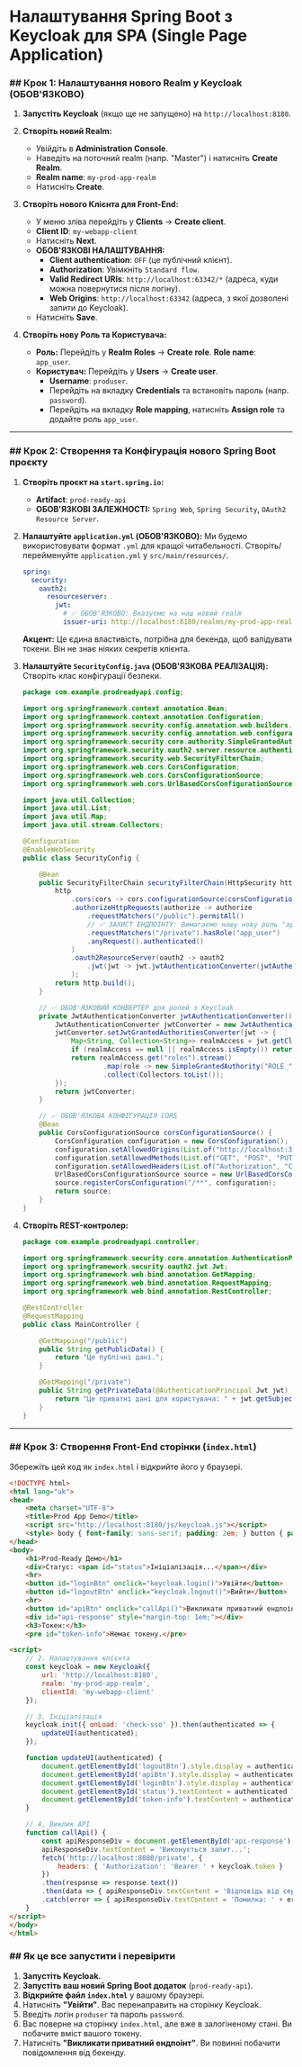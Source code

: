 # Налаштування Spring Boot з Keycloak для SPA (Single Page Application)
### \#\# Крок 1: Налаштування нового Realm у Keycloak (ОБОВ'ЯЗКОВО)

1.  **Запустіть Keycloak** (якщо ще не запущено) на `http://localhost:8180`.

2.  **Створіть новий Realm:**

    * Увійдіть в **Administration Console**.
    * Наведіть на поточний realm (напр. "Master") і натисніть **Create Realm**.
    * **Realm name**: `my-prod-app-realm`
    * Натисніть **Create**.

3.  **Створіть нового Клієнта для Front-End:**

    * У меню зліва перейдіть у **Clients** -\> **Create client**.
    * **Client ID**: `my-webapp-client`
    * Натисніть **Next**.
    * **ОБОВ'ЯЗКОВІ НАЛАШТУВАННЯ:**
        * **Client authentication**: `OFF` (це публічний клієнт).
        * **Authorization**: Увімкніть `Standard flow`.
        * **Valid Redirect URIs**: `http://localhost:63342/*` (адреса, куди можна повернутися після логіну).
        * **Web Origins**: `http://localhost:63342` (адреса, з якої дозволені запити до Keycloak).
    * Натисніть **Save**.

4.  **Створіть нову Роль та Користувача:**

    * **Роль:** Перейдіть у **Realm Roles** -\> **Create role**. **Role name**: `app_user`.
    * **Користувач:** Перейдіть у **Users** -\> **Create user**.
        * **Username**: `produser`.
        * Перейдіть на вкладку **Credentials** та встановіть пароль (напр. `password`).
        * Перейдіть на вкладку **Role mapping**, натисніть **Assign role** та додайте роль `app_user`.

-----

### \#\# Крок 2: Створення та Конфігурація нового Spring Boot проєкту

1.  **Створіть проєкт на `start.spring.io`:**

    * **Artifact**: `prod-ready-api`
    * **ОБОВ'ЯЗКОВІ ЗАЛЕЖНОСТІ:** `Spring Web`, `Spring Security`, `OAuth2 Resource Server`.

2.  **Налаштуйте `application.yml` (ОБОВ'ЯЗКОВО):**
    Ми будемо використовувати формат `.yml` для кращої читабельності. Створіть/перейменуйте `application.yml` у `src/main/resources/`.

    ```yaml
    spring:
      security:
        oauth2:
          resourceserver:
            jwt:
              # ✅ ОБОВ'ЯЗКОВО: Вказуємо на наш новий realm
              issuer-uri: http://localhost:8180/realms/my-prod-app-realm
    ```

    **Акцент:** Це єдина властивість, потрібна для бекенда, щоб валідувати токени. Він не знає ніяких секретів клієнта.

3.  **Налаштуйте `SecurityConfig.java` (ОБОВ'ЯЗКОВА РЕАЛІЗАЦІЯ):**
    Створіть клас конфігурації безпеки.

    ```java
    package com.example.prodreadyapi.config;

    import org.springframework.context.annotation.Bean;
    import org.springframework.context.annotation.Configuration;
    import org.springframework.security.config.annotation.web.builders.HttpSecurity;
    import org.springframework.security.config.annotation.web.configuration.EnableWebSecurity;
    import org.springframework.security.core.authority.SimpleGrantedAuthority;
    import org.springframework.security.oauth2.server.resource.authentication.JwtAuthenticationConverter;
    import org.springframework.security.web.SecurityFilterChain;
    import org.springframework.web.cors.CorsConfiguration;
    import org.springframework.web.cors.CorsConfigurationSource;
    import org.springframework.web.cors.UrlBasedCorsConfigurationSource;

    import java.util.Collection;
    import java.util.List;
    import java.util.Map;
    import java.util.stream.Collectors;

    @Configuration
    @EnableWebSecurity
    public class SecurityConfig {

        @Bean
        public SecurityFilterChain securityFilterChain(HttpSecurity http) throws Exception {
            http
                .cors(cors -> cors.configurationSource(corsConfigurationSource()))
                .authorizeHttpRequests(authorize -> authorize
                    .requestMatchers("/public").permitAll()
                    // ✅ ЗАХИСТ ЕНДПОІНТУ: Вимагаємо нашу нову роль "app_user"
                    .requestMatchers("/private").hasRole("app_user")
                    .anyRequest().authenticated()
                )
                .oauth2ResourceServer(oauth2 -> oauth2
                    .jwt(jwt -> jwt.jwtAuthenticationConverter(jwtAuthenticationConverter()))
                );
            return http.build();
        }

        // ✅ ОБОВ'ЯЗКОВИЙ КОНВЕРТЕР для ролей з Keycloak
        private JwtAuthenticationConverter jwtAuthenticationConverter() {
            JwtAuthenticationConverter jwtConverter = new JwtAuthenticationConverter();
            jwtConverter.setJwtGrantedAuthoritiesConverter(jwt -> {
                Map<String, Collection<String>> realmAccess = jwt.getClaim("realm_access");
                if (realmAccess == null || realmAccess.isEmpty()) return List.of();
                return realmAccess.get("roles").stream()
                        .map(role -> new SimpleGrantedAuthority("ROLE_" + role))
                        .collect(Collectors.toList());
            });
            return jwtConverter;
        }

        // ✅ ОБОВ'ЯЗКОВА КОНФІГУРАЦІЯ CORS
        @Bean
        public CorsConfigurationSource corsConfigurationSource() {
            CorsConfiguration configuration = new CorsConfiguration();
            configuration.setAllowedOrigins(List.of("http://localhost:3000"));
            configuration.setAllowedMethods(List.of("GET", "POST", "PUT", "DELETE"));
            configuration.setAllowedHeaders(List.of("Authorization", "Content-Type"));
            UrlBasedCorsConfigurationSource source = new UrlBasedCorsConfigurationSource();
            source.registerCorsConfiguration("/**", configuration);
            return source;
        }
    }
    ```

4.  **Створіть REST-контролер:**

    ```java
    package com.example.prodreadyapi.controller;

    import org.springframework.security.core.annotation.AuthenticationPrincipal;
    import org.springframework.security.oauth2.jwt.Jwt;
    import org.springframework.web.bind.annotation.GetMapping;
    import org.springframework.web.bind.annotation.RequestMapping;
    import org.springframework.web.bind.annotation.RestController;

    @RestController
    @RequestMapping
    public class MainController {

        @GetMapping("/public")
        public String getPublicData() {
            return "Це публічні дані.";
        }

        @GetMapping("/private")
        public String getPrivateData(@AuthenticationPrincipal Jwt jwt) {
            return "Це приватні дані для користувача: " + jwt.getSubject();
        }
    }
    ```

-----

### \#\# Крок 3: Створення Front-End сторінки (`index.html`)

Збережіть цей код як `index.html` і відкрийте його у браузері.

```html
<!DOCTYPE html>
<html lang="uk">
<head>
    <meta charset="UTF-8">
    <title>Prod App Demo</title>
    <script src="http://localhost:8180/js/keycloak.js"></script>
    <style> body { font-family: sans-serif; padding: 2em; } button { padding: 10px; margin: 5px; } pre { background-color: #eee; padding: 1em; } </style>
</head>
<body>
    <h1>Prod-Ready Демо</h1>
    <div>Статус: <span id="status">Ініціалізація...</span></div>
    <hr>
    <button id="loginBtn" onclick="keycloak.login()">Увійти</button>
    <button id="logoutBtn" onclick="keycloak.logout()">Вийти</button>
    <hr>
    <button id="apiBtn" onclick="callApi()">Викликати приватний ендпоінт (/private)</button>
    <div id="api-response" style="margin-top: 1em;"></div>
    <h3>Токен:</h3>
    <pre id="token-info">Немає токену.</pre>

<script>
    // 2. Налаштування клієнта
    const keycloak = new Keycloak({
        url: 'http://localhost:8180',
        realm: 'my-prod-app-realm',
        clientId: 'my-webapp-client'
    });

    // 3. Ініціалізація
    keycloak.init({ onLoad: 'check-sso' }).then(authenticated => {
        updateUI(authenticated);
    });

    function updateUI(authenticated) {
        document.getElementById('logoutBtn').style.display = authenticated ? 'inline-block' : 'none';
        document.getElementById('apiBtn').style.display = authenticated ? 'inline-block' : 'none';
        document.getElementById('loginBtn').style.display = authenticated ? 'none' : 'inline-block';
        document.getElementById('status').textContent = authenticated ? 'Аутентифікований' : 'Не аутентифікований';
        document.getElementById('token-info').textContent = authenticated ? JSON.stringify(keycloak.tokenParsed, null, 2) : 'Немає токену.';
    }

    // 4. Виклик API
    function callApi() {
        const apiResponseDiv = document.getElementById('api-response');
        apiResponseDiv.textContent = 'Виконується запит...';
        fetch('http://localhost:8080/private', {
            headers: { 'Authorization': 'Bearer ' + keycloak.token }
        })
        .then(response => response.text())
        .then(data => { apiResponseDiv.textContent = 'Відповідь від сервера: ' + data; })
        .catch(error => { apiResponseDiv.textContent = 'Помилка: ' + error; });
    }
</script>
</body>
</html>
```

### \#\# Як це все запустити і перевірити

1.  **Запустіть Keycloak.**
2.  **Запустіть ваш новий Spring Boot додаток** (`prod-ready-api`).
3.  **Відкрийте файл `index.html`** у вашому браузері.
4.  Натисніть **"Увійти"**. Вас перенаправить на сторінку Keycloak.
5.  Введіть логін `produser` та пароль `password`.
6.  Вас поверне на сторінку `index.html`, але вже в залогіненому стані. Ви побачите вміст вашого токену.
7.  Натисніть **"Викликати приватний ендпоінт"**. Ви повинні побачити повідомлення від бекенду.